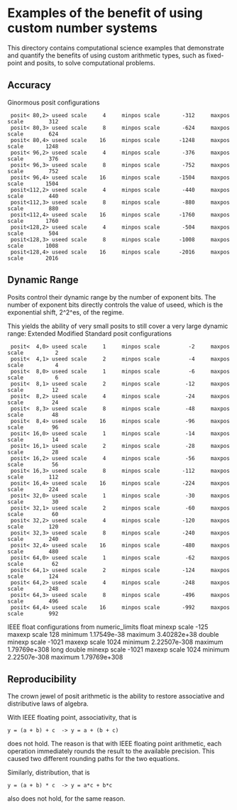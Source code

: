 # Examples of the benefit of using custom number systems

This directory contains computational science examples that demonstrate and quantify the benefits
of using custom arithmetic types, such as fixed-point and posits, to solve computational problems.

## Accuracy

Ginormous posit configurations
```
 posit< 80,2> useed scale     4     minpos scale       -312     maxpos scale        312
 posit< 80,3> useed scale     8     minpos scale       -624     maxpos scale        624
 posit< 80,4> useed scale    16     minpos scale      -1248     maxpos scale       1248
 posit< 96,2> useed scale     4     minpos scale       -376     maxpos scale        376
 posit< 96,3> useed scale     8     minpos scale       -752     maxpos scale        752
 posit< 96,4> useed scale    16     minpos scale      -1504     maxpos scale       1504
 posit<112,2> useed scale     4     minpos scale       -440     maxpos scale        440
 posit<112,3> useed scale     8     minpos scale       -880     maxpos scale        880
 posit<112,4> useed scale    16     minpos scale      -1760     maxpos scale       1760
 posit<128,2> useed scale     4     minpos scale       -504     maxpos scale        504
 posit<128,3> useed scale     8     minpos scale      -1008     maxpos scale       1008
 posit<128,4> useed scale    16     minpos scale      -2016     maxpos scale       2016
```

## Dynamic Range

Posits control their dynamic range by the number of exponent bits. The number of exponent bits directly
controls the value of useed, which is the exponential shift, 2^2^es, of the regime.

This yields the ability of very small posits to still cover a very large dynamic range:
Extended Modified Standard posit configurations
```
 posit<  4,0> useed scale     1     minpos scale         -2     maxpos scale          2
 posit<  4,1> useed scale     2     minpos scale         -4     maxpos scale          4
 posit<  8,0> useed scale     1     minpos scale         -6     maxpos scale          6
 posit<  8,1> useed scale     2     minpos scale        -12     maxpos scale         12
 posit<  8,2> useed scale     4     minpos scale        -24     maxpos scale         24
 posit<  8,3> useed scale     8     minpos scale        -48     maxpos scale         48
 posit<  8,4> useed scale    16     minpos scale        -96     maxpos scale         96
 posit< 16,0> useed scale     1     minpos scale        -14     maxpos scale         14
 posit< 16,1> useed scale     2     minpos scale        -28     maxpos scale         28
 posit< 16,2> useed scale     4     minpos scale        -56     maxpos scale         56
 posit< 16,3> useed scale     8     minpos scale       -112     maxpos scale        112
 posit< 16,4> useed scale    16     minpos scale       -224     maxpos scale        224
 posit< 32,0> useed scale     1     minpos scale        -30     maxpos scale         30
 posit< 32,1> useed scale     2     minpos scale        -60     maxpos scale         60
 posit< 32,2> useed scale     4     minpos scale       -120     maxpos scale        120
 posit< 32,3> useed scale     8     minpos scale       -240     maxpos scale        240
 posit< 32,4> useed scale    16     minpos scale       -480     maxpos scale        480
 posit< 64,0> useed scale     1     minpos scale        -62     maxpos scale         62
 posit< 64,1> useed scale     2     minpos scale       -124     maxpos scale        124
 posit< 64,2> useed scale     4     minpos scale       -248     maxpos scale        248
 posit< 64,3> useed scale     8     minpos scale       -496     maxpos scale        496
 posit< 64,4> useed scale    16     minpos scale       -992     maxpos scale        992
```

IEEE float configurations from numeric_limits<Ty>
        float                       minexp scale       -125     maxexp scale        128     minimum  1.17549e-38     maximum  3.40282e+38
       double                       minexp scale      -1021     maxexp scale       1024     minimum 2.22507e-308     maximum 1.79769e+308
  long double                       minexp scale      -1021     maxexp scale       1024     minimum 2.22507e-308     maximum 1.79769e+308

## Reproducibility

The crown jewel of posit arithmetic is the ability to restore associative and distributive laws of algebra.

With IEEE floating point, associativity, that is

    y = (a + b) + c  -> y = a + (b + c)

does not hold. The reason is that with IEEE floating point arithmetic, each operation immediately rounds
the result to the available precision. This caused two different rounding paths for the two equations.

Similarly, distribution, that is

    y = (a + b) * c  -> y = a*c + b*c

also does not hold, for the same reason.
